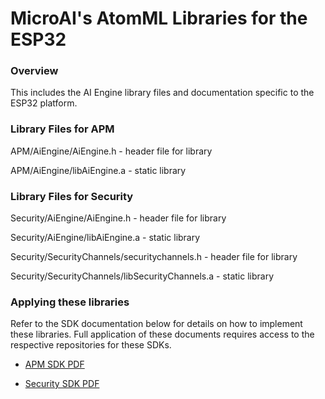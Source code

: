 # MicroAI's AtomML Libraries for the ESP32


### Overview
This includes the AI Engine library files and documentation specific to the ESP32 platform.



### Library Files for APM
  APM/AiEngine/AiEngine.h  - header file for library
  
  APM/AiEngine/libAiEngine.a  - static library


### Library Files for Security
  Security/AiEngine/AiEngine.h  - header file for library
  
  Security/AiEngine/libAiEngine.a  - static library

  Security/SecurityChannels/securitychannels.h  - header file for library
  
  Security/SecurityChannels/libSecurityChannels.a  - static library


### Applying these libraries

Refer to the SDK documentation below for details on how to implement these libraries.  Full application of these documents requires access to the respective repositories for these SDKs.

* [APM SDK PDF](APM/microAI%20ESP32%20APM%20SDK%20Version%201.0.pdf)

* [Security SDK PDF](Security/microAI%20ESP32%20Security%20SDK%20Version%201.0.pdf)




